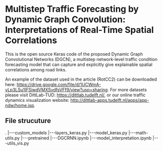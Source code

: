 # Multistep Traffic Forecasting by Dynamic Graph Convolution: Interpretations of Real-Time Spatial Correlations

This is the open source Keras code of the proposed Dynamic Graph Convolutional Networks (DGCN), a multistep network-level traffic condition forecasting model that can capture and explicitly give explainable spatial correlations among road links.

An example of the dataset used in the article (RotCC2) can be downloaded here: https://drive.google.com/file/d/1UCWmA-vLp3LSu1IFSiwdVMXSvdfsVFf9/view?usp=sharing.
For more datasets please visit DittLab-TUD: https://dittlab.tudelft.nl/,
or our online traffic dynamics visualization website: http://dittlab-apps.tudelft.nl/apps/app-ndw/home.jsp.

## File strucuture

.
|---custom_models
  |---layers_keras.py
  |---model_keras.py
  |---math-utils.py
|---pretrained
|---DGCRNN.ipynb
|---model_interpretation.ipynb
|---utils_vis.py
